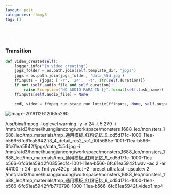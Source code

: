 ```yaml
---
layout: post
categories: ffmpy3
tag: [] 



---
```


### Transition

```python
def video_create(self):
    logger.info("In video creating")
    jpgs_folder = os.path.join(self.template_dir, "jpgs")
    jpgs = os.path.join(jpgs_folder, 'data_%5d.jpg')
    ffinputs = {jpgs: ['-r', '24', '-t', str(self.duration)]}
    if not (self.audio_file and self.duration):
        raise Exception("NO AUDIO PARA IN {}".format(self.task_name))
    ffinputs[self.audio_file] = None

    cmd, video = ffmpeg_run.stage_run_lottie(ffinputs, None, self.outputpath)
```



![image-20191126120655290](https://tva1.sinaimg.cn/large/006y8mN6ly1g9bb9zf2qvj324803adh4.jpg)

/usr/bin/ffmpeg -loglevel warning -y -r 24 -t 5.279 -i /mnt/raid3/home/huangjiancong/workspace/monsters_1688_leo/monsters_1688_leo/tmp_materials/tmp_通用模板_红粉记忆_9_cd5d171c-1000-11ea-b566-6fc61ea5942f/3_4_detail_res2_sc1_00f5685e-1001-11ea-b566-6fc61ea5942f/jpgs/data_%5d.jpg -i /mnt/raid3/home/huangjiancong/workspace/monsters_1688_leo/monsters_1688_leo/tmp_materials/tmp_通用模板_红粉记忆_9_cd5d171c-1000-11ea-b566-6fc61ea5942f/0355ecf4-1001-11ea-b566-6fc61ea5942f.wav -ac 2 -ar 44100 -r 24 -pix_fmt yuv420p -strict -2 -preset ultrafast -qscale:v 2 /mnt/raid3/home/huangjiancong/workspace/monsters_1688_leo/monsters_1688_leo/tmp_materials/tmp_通用模板_红粉记忆_9_cd5d171c-1000-11ea-b566-6fc61ea5942f/fb770798-1000-11ea-b566-6fc61ea5942f_video1.mp4